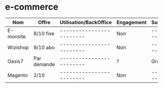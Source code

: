 # e-commerce


|     Nom       | Offre     | Utilisation/BackOffice | Engagement | Suivi/Conseil | Sécurité     |
|---------------|-----------|------------------------|------------|---------------|--------------|
|E-monsite      |8/10  fixe |------------------------|Non         |---------------|Bonne         |
|Wizishop       |9/10  abo  |------------------------|Non         |---------------|Bonne         | 
|Oasis7         |Par demande|------------------------|?           | Gratuit       |?             |
|Magento        |2/10       |------------------------|Non         |---------------|Problemes 2012|
 
